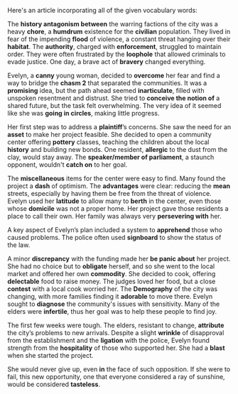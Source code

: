 Here's an article incorporating all of the given vocabulary words:

The **history antagonism between** the warring factions of the city was a heavy **chore**, a **humdrum** existence for the **civilian** population.  They lived in fear of the impending **flood** of violence, a constant threat hanging over their **habitat**.  The **authority**, charged with **enforcement**, struggled to maintain order.  They were often frustrated by the **loophole** that allowed criminals to evade justice. One day, a brave act of **bravery** changed everything.

Evelyn, a **canny** young woman, decided to **overcome** her fear and find a way to bridge the **chasm 2** that separated the communities. It was a **promising** idea, but the path ahead seemed **inarticulate**, filled with unspoken resentment and distrust.  She tried to **conceive the notion of** a shared future, but the task felt overwhelming.  The very idea of it seemed like she was **going in circles**, making little progress.

Her first step was to address a **plaintiff**’s concerns.  She saw the need for an **asset** to make her project feasible.  She decided to open a community center offering **pottery** classes, teaching the children about the local **history** and building new bonds. One resident, **allergic** to the dust from the clay, would stay away.  The **speaker/member of parliament**, a staunch opponent, wouldn't **catch on** to her goal.

The **miscellaneous** items for the center were easy to find. Many found the project a **dash** of optimism. The **advantages** were clear:  reducing the **mean** streets, especially by having them be free from the threat of violence. Evelyn used her **latitude** to allow many to **berth** in the center, even those whose **domicile** was not a proper home. Her project gave those residents a place to call their own. Her family was always very **persevering with** her.

A key aspect of Evelyn’s plan included a system to **apprehend** those who caused problems. The police often used **signboard** to show the status of the law.

A minor **discrepancy** with the funding made her **be panic about** her project.  She had no choice but to **obligate** herself, and so she went to the local market and offered her own **commodity**. She decided to cook, offering **delectable** food to raise money. The judges loved her food, but a close **contest** with a local cook worried her.
The **Demography** of the city was changing, with more families finding it **adorable** to move there.  Evelyn sought to **diagnose** the community's issues with sensitivity.  Many of the elders were **infertile**, thus her goal was to help these people to find joy.

The first few weeks were tough.  The elders, resistant to change, **attribute** the city’s problems to new arrivals.  Despite a slight **wrinkle** of disapproval from the establishment and the **ligation** with the police, Evelyn found strength from the **hospitality** of those who supported her.  She had a **blast** when she started the project.

She would never give up, even **in** the face of such opposition.  If she were to fail, this new opportunity, one that everyone considered a ray of sunshine, would be considered **tasteless**.
